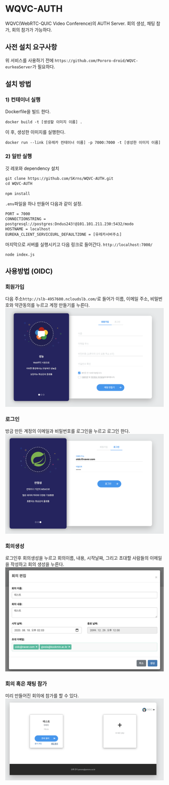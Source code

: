 # WQVC-AUTH

WQVC(WebRTC-QUIC Video Conference)의 AUTH Server. 회의 생성, 채팅 참가, 회의 참가가 가능하다.

## 사전 설치 요구사항
위 서비스를 사용하기 전에 `https://github.com/Pororo-droid/WQVC-eurkeaServer`가 필요하다.

## 설치 방법
### 1) 컨테이너 실행

Dockerfile을 빌드 한다.

```
docker build -t [생성할 이미지 이름] .
```

이 후, 생성한 이미지를 실행한다.

```
docker run --link [유레카 컨테이너 이름] -p 7000:7000 -t [생성한 이미지 이름]
```



### 2) 일반 실행


깃 레포와 dependency 설치

```
git clone https://github.com/SKrns/WQVC-AUTH.git
cd WQVC-AUTH

npm install
```

`.env`파일을 하나 만들어 다음과 같이 설정.

```
PORT = 7000
CONNECTIONSTRING = postgresql://postgres:Dndus243!@101.101.211.230:5432/modo
HOSTNAME = localhost
EUREKA_CLIENT_SERVICEURL_DEFAULTZONE = [유레카서버주소]
```



마지막으로 서버를 실행시키고 다음 링크로 들어간다. `http://localhost:7000/`

```
node index.js
```

## 사용방법 (OIDC)
### 회원가입

다음 주소`http://slb-4957600.ncloudslb.com/`로 들어가 이름, 이메일 주소, 비밀번호와 약관동의를 누르고 계정 만들기를 누른다.
![sign](images/main.png)


###  로그인
방금 만든 계정의 이메일과 비밀번호를 로그인을 누르고 로그인 한다.
![login](images/login.png)

### 회의생성
로그인후 회의생성을 누르고 회의이름, 내용, 시작날짜, 그리고 초대할 사람들의 이메일을 작성하고 회의 생성을 누른다.
![make_conference](images/make_conference.png)

### 회의 혹은 채팅 참가
미리 만들어진 회의에 참가를 할 수 있다.
![result](images/result.png)